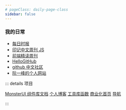 ```yaml
---
# pageClass: daily-page-class
sidebar: false
---
```


### 我的日常

- [每日时报](https://wubaiqing.github.io/zaobao/)
- [印记中文周刊 JS](https://docschina.org/weekly/js/docs/)
- [前端精读周刊](https://github.com/ascoders/weekly)
- [HelloGitHub](https://gitbook.hellogithub.com/)
- [github 中文社区](https://www.githubs.cn/)
- [阮一峰的个人网站](http://www.ruanyifeng.com)

::: details 项目

[MonsterUI 组件库文档](https://ui.monsterbear.top)
[个人博客](https://blog.monsterbear.top)
[工具库函数](#)
[商业化首页](#)
[导航](#)

:::
